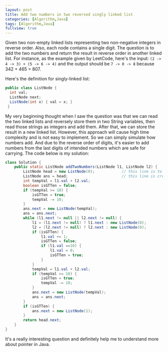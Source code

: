 ```yaml
---
layout: post
title: Add two numbers in two reversed singly linked list
categories: [Algorithm,Java]
tags: [Algorithm,Java]
fullview: true
---
```


Given two non-empty linked lists representing two non-negative integers in reverse order. Also, each node contains a single digit. The question is to add the two numbers and return the result in reverse order in another linked list. For instance, as the example given by LeetCode, here's the input: ``(2 -> 4 -> 3) + (5 -> 6 -> 4)`` and the output should be ``7 -> 0 -> 8`` because 342 + 465 = 807.

Here's the definition for singly-linked list:
```java
public class ListNode {
  int val;
  ListNode next;
  ListNode(int x) { val = x; }
 }
```

My very beginning thought when I saw the question was that we can read the two linked lists and reversely store them in two String variables, then read those strings as integers and add them. After that, we can store the result in a new linked list. However, this approach will cause high time complexity and is not easy to implement. So we can simply simulate how numbers add. And due to the reverse order of digits, it's easier to add numbers from the last digits of intended numbers which are safe for carrying. The code below is my solution:
```java
class Solution {
    public static ListNode addTwoNumbers(ListNode l1, ListNode l2) {
        ListNode head = new ListNode(0);            // this line is to simplify the head
        ListNode ans = head;                        // this line is creating pointer instead of normal assignment
        int tempVal = l1.val + l2.val;
        boolean isGTTen = false;
        if (tempVal >= 10) {
            isGTTen = true;
            tempVal -= 10;
        }
        ans.next = new ListNode(tempVal);
        ans = ans.next;
        while (l1.next != null || l2.next != null) {
            l1 = (l1.next != null) ? l1.next : new ListNode(0);
            l2 = (l2.next != null) ? l2.next : new ListNode(0);
            if (isGTTen) {
                l1.val += 1;
                isGTTen = false;
                if (l1.val ==10) {
                    l1.val = 0;
                    isGTTen = true;
                }
            }
            tempVal = l1.val + l2.val;
            if (tempVal >= 10) {
                isGTTen = true;
                tempVal -= 10;
            }
            ans.next = new ListNode(tempVal);
            ans = ans.next;
        }
        if (isGTTen) {
            ans.next = new ListNode(1);
        }
        return head.next;
    }
}
```

It's a really interesting question and definitely help me to understand more about pointer in Java.
